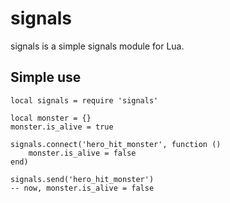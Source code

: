 # signals
signals is a simple signals module for Lua.

## Simple use
```
local signals = require 'signals'

local monster = {}
monster.is_alive = true

signals.connect('hero_hit_monster', function ()
    monster.is_alive = false
end)

signals.send('hero_hit_monster')
-- now, monster.is_alive = false
```
